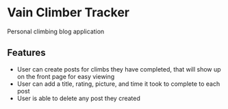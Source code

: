 # Vain Climber Tracker
Personal climbing blog application

## Features
- User can create posts for climbs they have completed, that will show up on the front page for easy viewing
- User can add a title, rating, picture, and time it took to complete to each post
- User is able to delete any post they created
